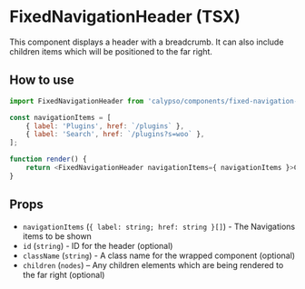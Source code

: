 # FixedNavigationHeader (TSX)

This component displays a header with a breadcrumb. 
It can also include children items which will be positioned to the far right.

## How to use

```js
import FixedNavigationHeader from 'calypso/components/fixed-navigation-header';

const navigationItems = [
	{ label: 'Plugins', href: `/plugins` },
	{ label: 'Search', href: `/plugins?s=woo` },
];

function render() {
	return <FixedNavigationHeader navigationItems={ navigationItems }>Children Item</FixedNavigationHeader>;
}
```

## Props

- `navigationItems` (`{ label: string; href: string }[]`) - The Navigations items to be shown
- `id` (`string`) - ID for the header (optional)
- `className` (`string`) - A class name for the wrapped component (optional)
- `children` (`nodes`) – Any children elements which are being rendered to the far right (optional)
